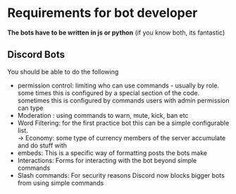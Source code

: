 # Requirements for bot developer

**The bots have to be written in js or python** (if you know both, its fantastic)


## Discord Bots
You should be able to do the following
	
- permission control: limiting who can use commands - usually by role. some times this is configured by a special section of the code. sometimes this is configured by commands users with admin permission can type 
- Moderation : using commands to warn, mute, kick, ban etc
- Word Filtering: for the first practice bot this can be a simple configurable list.  
-> Economy: some type of currency members of the server accumulate and do stuff with
- embeds: This is a specific way of formatting posts the bots make
-  Interactions: Forms for interacting with the bot beyond simple commands 
- Slash commands:  For security reasons Discord now blocks bigger bots from using simple commands
